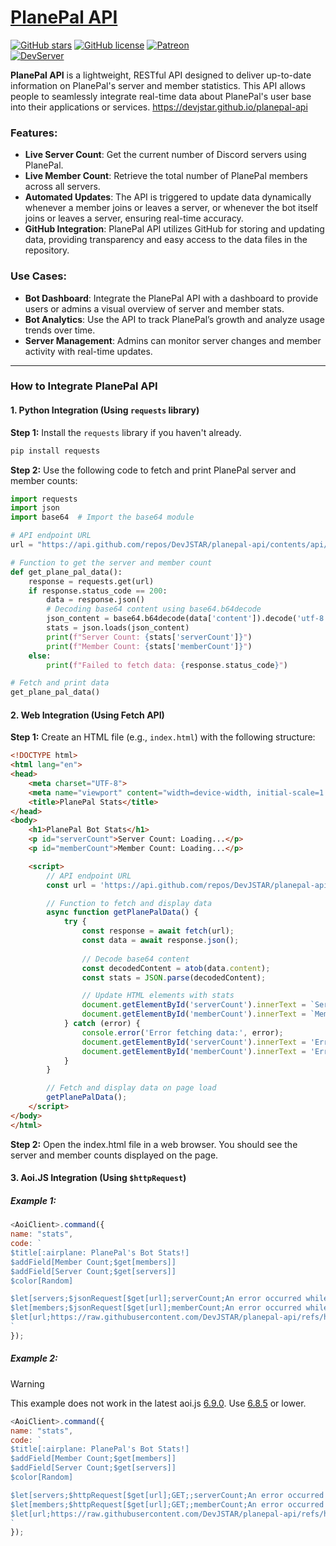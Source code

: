 # [PlanePal API](https://devjstar.github.io/planepal-api)
[![GitHub stars](https://img.shields.io/github/stars/devjstar/planepal-api.svg?style=social&label=Stars&style=flat)](https://github.com/devjstar/planepal-api/stargazers)
[![GitHub license](https://img.shields.io/github/license/devjstar/planepal-api.svg)](https://github.com/devjstar/planepal-api/blob/master/LICENSE)
[![Patreon](https://img.shields.io/badge/Donate-Patreon-orange.svg)](https://www.patreon.com/jstarsdev)
<br>
[![DevServer](https://discord.com/api/guilds/1153672454426861598/widget.png?style=shield)](https://discord.gg/GbvXQXHY6Q)

**PlanePal API** is a lightweight, RESTful API designed to deliver up-to-date information on PlanePal's server and member statistics. This API allows people to seamlessly integrate real-time data about PlanePal's user base into their applications or services. https://devjstar.github.io/planepal-api

### Features:
- **Live Server Count**: Get the current number of Discord servers using PlanePal.
- **Live Member Count**: Retrieve the total number of PlanePal members across all servers.
- **Automated Updates**: The API is triggered to update data dynamically whenever a member joins or leaves a server, or whenever the bot itself joins or leaves a server, ensuring real-time accuracy.
- **GitHub Integration**: PlanePal API utilizes GitHub for storing and updating data, providing transparency and easy access to the data files in the repository.

### Use Cases:
- **Bot Dashboard**: Integrate the PlanePal API with a dashboard to provide users or admins a visual overview of server and member stats.
- **Bot Analytics**: Use the API to track PlanePal’s growth and analyze usage trends over time.
- **Server Management**: Admins can monitor server changes and member activity with real-time updates.

---

### How to Integrate PlanePal API

#### 1. **Python Integration** (Using `requests` library)

**Step 1:** Install the `requests` library if you haven't already.
```python
pip install requests
```

**Step 2:** Use the following code to fetch and print PlanePal server and member counts:
```python
import requests
import json
import base64  # Import the base64 module

# API endpoint URL
url = "https://api.github.com/repos/DevJSTAR/planepal-api/contents/api/data.json"

# Function to get the server and member count
def get_plane_pal_data():
    response = requests.get(url)
    if response.status_code == 200:
        data = response.json()
        # Decoding base64 content using base64.b64decode
        json_content = base64.b64decode(data['content']).decode('utf-8')
        stats = json.loads(json_content)
        print(f"Server Count: {stats['serverCount']}")
        print(f"Member Count: {stats['memberCount']}")
    else:
        print(f"Failed to fetch data: {response.status_code}")

# Fetch and print data
get_plane_pal_data()
```
#### 2. Web Integration (Using Fetch API)

**Step 1:** Create an HTML file (e.g., `index.html`) with the following structure:
```html
<!DOCTYPE html>
<html lang="en">
<head>
    <meta charset="UTF-8">
    <meta name="viewport" content="width=device-width, initial-scale=1.0">
    <title>PlanePal Stats</title>
</head>
<body>
    <h1>PlanePal Bot Stats</h1>
    <p id="serverCount">Server Count: Loading...</p>
    <p id="memberCount">Member Count: Loading...</p>

    <script>
        // API endpoint URL
        const url = 'https://api.github.com/repos/DevJSTAR/planepal-api/contents/api/data.json';

        // Function to fetch and display data
        async function getPlanePalData() {
            try {
                const response = await fetch(url);
                const data = await response.json();
                
                // Decode base64 content
                const decodedContent = atob(data.content);
                const stats = JSON.parse(decodedContent);

                // Update HTML elements with stats
                document.getElementById('serverCount').innerText = `Server Count: ${stats.serverCount}`;
                document.getElementById('memberCount').innerText = `Member Count: ${stats.memberCount}`;
            } catch (error) {
                console.error('Error fetching data:', error);
                document.getElementById('serverCount').innerText = 'Error fetching server count';
                document.getElementById('memberCount').innerText = 'Error fetching member count';
            }
        }

        // Fetch and display data on page load
        getPlanePalData();
    </script>
</body>
</html>
```

**Step 2:** Open the index.html file in a web browser. You should see the server and member counts displayed on the page.

#### 3. Aoi.JS Integration (Using `$httpRequest`)

##### Example 1:
```javascript
<AoiClient>.command({
name: "stats",
code: `
$title[:airplane: PlanePal's Bot Stats!]
$addField[Member Count;$get[members]]
$addField[Server Count;$get[servers]]
$color[Random]

$let[servers;$jsonRequest[$get[url];serverCount;An error occurred while fetching the PlanePal Server Count!]]
$let[members;$jsonRequest[$get[url];memberCount;An error occurred while fetching the PlanePal Member Count!]]
$let[url;https://raw.githubusercontent.com/DevJSTAR/planepal-api/refs/heads/main/api/data.json]
`
});
```

##### Example 2:
> [!WARNING]
> This example does not work in the latest aoi.js [6.9.0](https://github.com/aoijs/aoi.js/releases/tag/6.9.0). Use [6.8.5](https://github.com/aoijs/aoi.js/releases/tag/6.8.5) or lower.
```javascript
<AoiClient>.command({
name: "stats",
code: `
$title[:airplane: PlanePal's Bot Stats!]
$addField[Member Count;$get[members]]
$addField[Server Count;$get[servers]]
$color[Random]

$let[servers;$httpRequest[$get[url];GET;;serverCount;An error occurred while fetching the PlanePal Server Count!]]
$let[members;$httpRequest[$get[url];GET;;memberCount;An error occurred while fetching the PlanePal Member Count!]]
$let[url;https://raw.githubusercontent.com/DevJSTAR/planepal-api/refs/heads/main/api/data.json]
`
});
```
